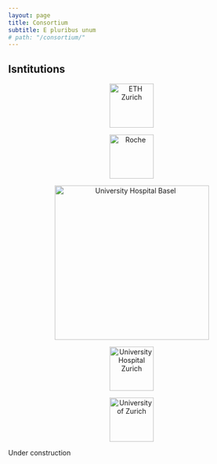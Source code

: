 ```yaml
---
layout: page
title: Consortium
subtitle: E pluribus unum
# path: "/consortium/"
---
```


<!-- Please add institutions, members and groups in the same way as the exiting ones -->

## Isntitutions 
<!-- Link to institution main site - group links follow below -->

<p align="center">
<a href="https://ethz.ch"><img src="/tu-pro_website/assets/img/eth_logo.png" alt="ETH Zurich" height="90"/></a>
</p>

<p align="center">
<a href="https://www.roche.com"><img src="/tu-pro_website/assets/img/roche_logo.png" alt="Roche" height="90"/></a>
</p>

<p align="center">
<a href="https://www.unispital-basel.ch/"><img src="/tu-pro_website/assets/img/usb_logo.png" alt="University Hospital Basel" width="315"/></a>
</p>

<p align="center">
<a href="https://www.usz.ch/"><img src="/tu-pro_website/assets/img/usz_logo.png" alt="University Hospital Zurich" height="90"/></a>
</p>

<p align="center">
<a href="https://www.uzh.ch/"><img src="/tu-pro_website/assets/img/uzh_logo.png" alt="University of Zurich" height="90"/></a>
</p>

Under construction

<!-- ## Research Groups
<!-- Use same logic for all groups; functin in TuPro, prof, name of group with link, institution

- Single-cell genomics & transcriptomis, Prof. Niko Beerenwinkel, [Computational Biology Group](https://bsse.ethz.ch/cbg) & [NEXUS](https://www.nexus.ethz.ch), ETH Zurich
- usw

## Data/IT

- Lead, Prof. Gunnar Rätsch, [Biomedical Informatics](https://bmi.inf.ethz.ch/) ETH Zurich, & Dr. Christian Kunze, [Digitalization & ICT](https://www.unispital-basel.ch/ueber-uns/ressorts/digitalisierung-ict/ueber-uns/leitung/), University Hospital Basel
- Data Management, Dr. Nora Toussaint, [NEXUS](https://www.nexus.ethz.ch), ETH Zurich
- Reporting, Dr. Daniel Stekhoven, [NEXUS](https://www.nexus.ethz.ch), ETH Zurich
- usw

## Consortium Author List

Explain what it is and then have it as a downloadable text-only file? Or even copy to clipboard?  -->
